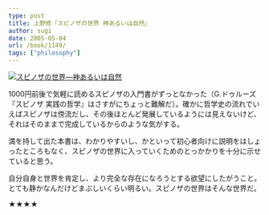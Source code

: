 ```yaml
---
type: post
title: 上野修『スピノザの世界 神あるいは自然』
author: sugi
date: 2005-05-04
url: /book/1149/
tags: ["philosophy"]
---
```

<a href="http://www.amazon.co.jp/exec/obidos/ASIN/4061497839/chezsugi-22/ref=nosim/" target="_blank" name="amazletlink"><img class="alignleft" src="http://ec2.images-amazon.com/images/I/41B2636WPVL.SL160.jpg" alt="スピノザの世界―神あるいは自然" /></a>

1000円前後で気軽に読めるスピノザの入門書がずっとなかった（G.ドゥルーズ『スピノザ 実践の哲学』はさすがにちょっと難解だ）。確かに哲学史の流れでいえばスピノザは傍流だし、その後ほとんど発展しているようには見えないけど、それはそのままで完成しているからのような気がする。

満を持して出た本書は、わかりやすいし、かといって初心者向けに説明をはしょったところもなく、スピノザの世界に入っていくためのとっかかりを十分に示せていると思う。

自分自身と世界を肯定し、より完全な存在になろうとする欲望にしたがうこと。とても静かなんだけどまぶしいくらい明るい。スピノザの世界はそんな世界だ。

★★★★
